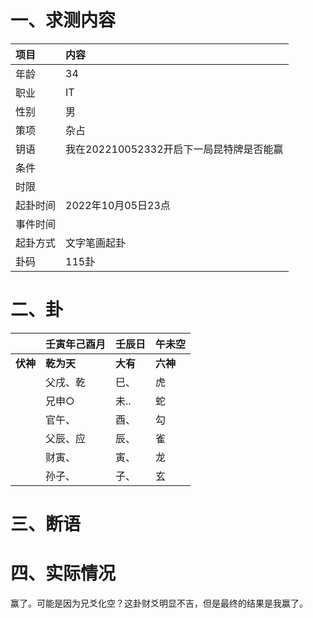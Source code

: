 # 一、求测内容

| 项目     | 内容                                     |
| :------- | :--------------------------------------- |
| 年龄     | 34                                       |
| 职业     | IT                                       |
| 性别     | 男                                       |
| 策项     | 杂占                                     |
| 钥语     | 我在202210052332开启下一局昆特牌是否能赢 |
| 条件     |                                          |
| 时限     |                                          |
| 起卦时间 | 2022年10月05日23点                       |
| 事件时间 |                                          |
| 起卦方式 | 文字笔画起卦                             |
| 卦码     | 115卦                                    |

# 二、卦

|                | 壬寅年己酉月     | 壬辰日         | 午未空         |
| :------------- | :--------------- | :------------- | :------------- |
| **伏神** | **乾为天** | **大有** | **六神** |
|                | 父戌、乾         | 巳、           | 虎             |
|                | 兄申○           | 未..           | 蛇             |
|                | 官午、           | 酉、           | 勾             |
|                | 父辰、应         | 辰、           | 雀             |
|                | 财寅、           | 寅、           | 龙             |
|                | 孙子、           | 子、           | 玄             |

# 三、断语

# 四、实际情况

赢了。可能是因为兄爻化空？这卦财爻明显不吉，但是最终的结果是我赢了。
